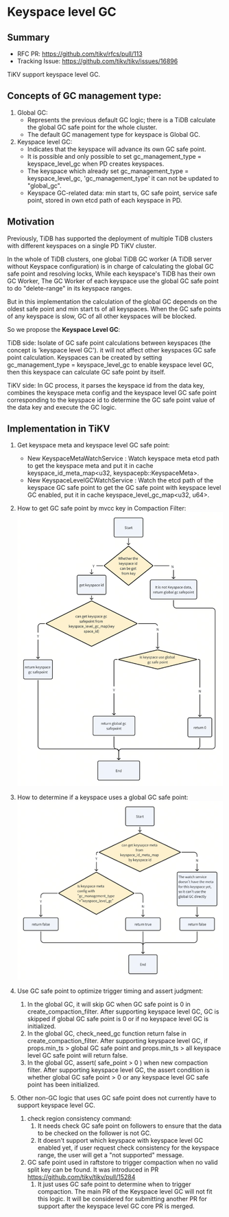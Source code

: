 # Keyspace level GC

## Summary

- RFC PR: https://github.com/tikv/rfcs/pull/113
- Tracking Issue: https://github.com/tikv/tikv/issues/16896

TiKV support keyspace level GC.

## Concepts of GC management type:

1. Global GC:
   - Represents the previous default GC logic; there is a TiDB calculate the global GC safe point for the whole cluster.
   - The default GC management type for keyspace is Global GC.
2. Keyspace level GC:
   - Indicates that the keyspace will advance its own GC safe point.
   - It is possible and only possible to set gc_management_type = keyspace_level_gc when PD creates keyspaces.
   - The keyspace which already set gc_management_type = keyspace_level_gc, 'gc_management_type' it can not be updated to "global_gc".
   - Keyspace GC-related data: min start ts, GC safe point, service safe point, stored in own etcd path of each keyspace in PD.

## Motivation

Previously, TiDB has supported the deployment of multiple TiDB clusters with different keyspaces 
on a single PD TiKV cluster.

In the whole of TiDB clusters, one global TiDB GC worker (A TiDB server without Keyspace configuration) is in charge of calculating the global GC safe point and resolving locks, While each keyspace's TiDB has their own GC Worker,
The GC Worker of each keyspace use the global GC safe point to do "delete-range" in its keyspace ranges.

But in this implementation the calculation of the global GC depends on the oldest safe point and min start ts of all keyspaces. When the GC safe points of any keyspace is slow, GC of all other keyspaces will be blocked.

So we propose the **Keyspace Level GC**:

TiDB side:
Isolate of GC safe point calculations between keyspaces (the concept is 'keyspace level GC').
it will not affect other keyspaces GC safe point calculation.
Keyspaces can be created by setting gc_management_type = keyspace_level_gc to enable keyspace level GC,
then this keyspace can calculate GC safe point by itself.

TiKV side:
In GC process, it parses the keyspace id from the data key, 
combines the keyspace meta config and the keyspace level GC safe point corresponding to the keyspace id to determine the GC safe point value of the data key and execute the GC logic.

## Implementation in TiKV

1. Get keyspace meta and keyspace level GC safe point:
    - New KeyspaceMetaWatchService : Watch keyspace meta etcd path to get the keyspace meta and put it 
      in cache keyspace_id_meta_map<u32, keyspacepb::KeyspaceMeta>.
    - New KeyspaceLevelGCWatchService : Watch the etcd path of the keyspace GC safe point to get the GC safe point 
      with keyspace level GC enabled, put it in cache keyspace_level_gc_map<u32, u64>.

2. How to get GC safe point by mvcc key in Compaction Filter:
![img.png](../media/keyspace-level-gc-get-gc-sp.png)

3. How to determine if a keyspace uses a global GC safe point:
![img.png](../media/keyspace-level-gc-is-global-gc.png)

4. Use GC safe point to optimize trigger timing and assert judgment:
   1. In the global GC, it will skip GC when GC safe point is 0 in create_compaction_filter. 
      After supporting keyspace level GC, GC is skipped if global GC safe point is 0 or if no keyspace level GC is initialized.
   2. In the global GC, check_need_gc function return false in create_compaction_filter.
      After supporting keyspace level GC, if props.min_ts > global GC safe point and props.min_ts > all keyspace level GC safe point will return false.
   3. In the global GC, assert( safe_point > 0 ) when new compaction filter.
      After supporting keyspace level GC, the assert condition is whether global GC safe point > 0 or any keyspace level GC safe point has been initialized.

5. Other non-GC logic that uses GC safe point does not currently have to support keyspace level GC.
   1. check region consistency command: 
      1. It needs check GC safe point on followers to ensure that the data to be checked on the follower is not GC. 
      2. It doesn't support which keyspace with keyspace level GC enabled yet, if user request check consistency 
      for the keyspace range, the user will get a "not supported" message.
   2. GC safe point used in raftstore to trigger compaction when no valid split key can be found. 
      It was introduced in PR https://github.com/tikv/tikv/pull/15284
      1. It just uses GC safe point to determine when to trigger compaction. 
         The main PR of the Keyspace level GC will not fit this logic. 
         It will be considered for submitting another PR for support after the keyspace level GC core PR is merged.